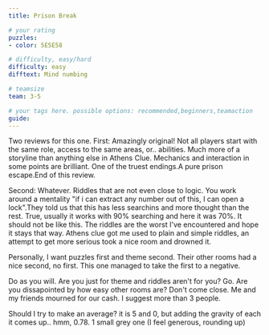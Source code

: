 ```yaml
---
title: Prison Break

# your rating
puzzles:
- color: 5E5E58

# difficulty, easy/hard
difficulty: easy
difftext: Mind numbing

# teamsize
team: 3-5

# your tags here. possible options: recommended,beginners,teamaction
guide:
---
```


Two reviews for this one. First: Amazingly original! Not all players start with the same role, access to the same areas, or.. abilities. Much more of a storyline than anything else in Athens Clue. Mechanics and interaction in some points are brilliant. One of the truest endings.A pure prison escape.End of this review.

Second: Whatever. Riddles that are not even close to logic. You work around a mentality "if i can extract any number out of this, I can open a lock".They told us that this has less searchins and more thought than the rest. True, usually it works with 90% searching and here it was 70%. It should not be like this.
The riddles are the worst I've encountered and hope it stays that way. Athens clue got me used to plain and simple riddles, an attempt to get more serious took a nice room and drowned it.

Personally, I want puzzles first and theme second. Their other rooms had a nice second, no first. This one managed to take the first to a negative.

Do as you will. Are you just for theme and riddles aren't for you? Go. Are you dissapointed by how easy other rooms are? Don't come close. Me and my friends mourned for our cash.
I suggest more than 3 people.

Should I try to make an average? it is 5 and 0, but adding the gravity of each it comes up.. hmm, 0.78.
1 small grey one (I feel generous, rounding up)
